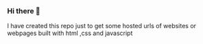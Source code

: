 ### Hi there 👋

I have created this repo just to get some hosted urls of websites or webpages built with html ,css and javascript


